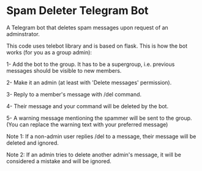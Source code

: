 # Spam Deleter Telegram Bot
A Telegram bot that deletes spam messages upon request of an adminstrator.

This code uses telebot library and is based on flask. This is how the bot works (for you as a group admin):



1- Add the bot to the group. It has to be a supergroup, i.e. previous messages should be visible to new members.

2- Make it an admin (at least with 'Delete messages' permission).

3- Reply to a member's message with /del command.

4- Their message and your command will be deleted by the bot.

5- A warning message mentioning the spammer will be sent to the group. (You can replace the warning text with your preferred message)



Note 1: If a non-admin user replies /del to a message, their message will be deleted and ignored.

Note 2: If an admin tries to delete another admin's message, it will be considered a mistake and will be ignored.
